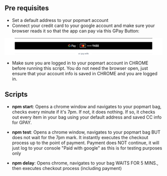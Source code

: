 ## Pre requisites
- Set a default address to your popmart account
- Connect your credit card to your google account and make sure your browser reads it so that the app can pay via this GPay Button:

![img.png](img.png)

- Make sure you are logged in to your popmart account in CHROME before running this script. You do not need the browser open, just ensure that your account info is saved in CHROME and you are logged in.


## Scripts
- **npm start**: Opens a chrome window and navigates to your popmart bag, checks every minute if it's 7pm. If not, it does nothing. If so, it checks out every item in your bag using your default address and saved CC info for GPAY.



- **npm test**: Opens a chrome window, navigates to your popmart bag BUT does not wait for the 7pm mark. It instantly executes the checkout process up to the point of payment. Payment does NOT continue, it will just log to your console "Paid with google" as this is for testing purposes only



- **npm delay**: Opens chrome, navigates to your bag WAITS FOR 5 MINS., then executes checkout process (including payment)